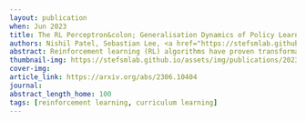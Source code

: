```yaml
---
layout: publication
when: Jun 2023
title: The RL Perceptron&colon; Generalisation Dynamics of Policy Learning in High Dimensions
authors: Nishil Patel, Sebastian Lee, <a href="https://stefsmlab.github.io/people/stefanosaraomannelli/"><u>Stefano Sarao Mannelli</u></a>, Sebastian Goldt, Andrew Saxe
abstract: Reinforcement learning (RL) algorithms have proven transformative in a range of domains. To tackle real-world domains, these systems often use neural networks to learn policies directly from pixels or other high-dimensional sensory input. By contrast, much theory of RL has focused on discrete state spaces or worst-case analysis, and fundamental questions remain about the dynamics of policy learning in high-dimensional settings. Here, we propose a solvable high-dimensional model of RL that can capture a variety of learning protocols, and derive its typical dynamics as a set of closed-form ordinary differential equations (ODEs). We derive optimal schedules for the learning rates and task difficulty - analogous to annealing schemes and curricula during training in RL - and show that the model exhibits rich behaviour, including delayed learning under sparse rewards; a variety of learning regimes depending on reward baselines; and a speed-accuracy trade-off driven by reward stringency. Experiments on variants of the Procgen game "Bossfight" and Arcade Learning Environment game "Pong" also show such a speed-accuracy trade-off in practice. Together, these results take a step towards closing the gap between theory and practice in high-dimensional RL.
thumbnail-img: https://stefsmlab.github.io/assets/img/publications/2023-06-01-RL-perceptron-thumbnail.png
cover-img:
article_link: https://arxiv.org/abs/2306.10404
journal:
abstract_length_home: 100
tags: [reinforcement learning, curriculum learning]
---
```

